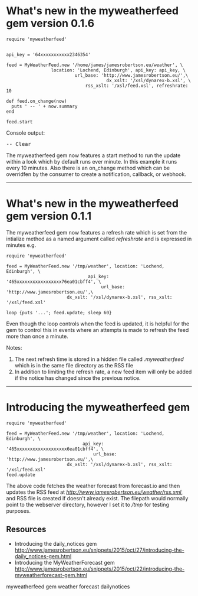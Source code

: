 # What's new in the myweatherfeed gem version 0.1.6

    require 'myweatherfeed'


    api_key = '64xxxxxxxxxxx2346354'

    feed = MyWeatherFeed.new '/home/james/jamesrobertson.eu/weather', \
                     location: 'Lochend, Edinburgh', api_key: api_key, \
                              url_base: 'http://www.jamesrobertson.eu/',\
                                          dx_xslt: '/xsl/dynarex-b.xsl', \
                                  rss_xslt: '/xsl/feed.xsl', refreshrate: 10

    def feed.on_change(now)
      puts ' -- ' + now.summary
    end

    feed.start

Console output:

<pre>
-- Clear
</pre>

The myweatherfeed gem now features a start method to run the update within a look which by default runs ever minute. In this example it runs every 10 minutes. Also there is an on_change method which can be overridfen by the consumer to create a notification, callback, or webhook.

-----------------------

# What's new in the myweatherfeed gem version 0.1.1

The myweatherfeed gem now features a refresh rate which is set from the intialize method as a named argument called *refreshrate* and is expressed in minutes e.g.

    require 'myweatherfeed'

    feed = MyWeatherFeed.new '/tmp/weather', location: 'Lochend, Edinburgh', \
                                   api_key: '465xxxxxxxxxxxxxxxxx76ea01cbff4', \
                                        url_base: 'http://www.jamesrobertson.eu/',\
                           dx_xslt: '/xsl/dynarex-b.xsl', rss_xslt: '/xsl/feed.xsl'

    loop {puts '...'; feed.update; sleep 60}

Even though the loop controls when the feed is updated, it is helpful for the gem to control this in events where an attempts is made to refresh the feed more than once a minute.

Notes:

1. The next refresh time is stored in a hidden file called *.myweatherfeed* which is in the same file directory as the RSS file
2. In addition to limiting the refresh rate, a new feed item will only be added if the notice has changed since the previous notice.

--------------------

# Introducing the myweatherfeed gem

    require 'myweatherfeed'

    feed = MyWeatherFeed.new '/tmp/weather', location: 'Lochend, Edinburgh', \
                                 api_key: '465xxxxxxxxxxxxxxxxxxx6ea01cbff4', \
                                     url_base: 'http://www.jamesrobertson.eu/',\
                           dx_xslt: '/xsl/dynarex-b.xsl', rss_xslt: '/xsl/feed.xsl'
    feed.update


The above code fetches the weather forecast from forecast.io and then updates the RSS feed at *http://www.jamesrobertson.eu/weather/rss.xml*, and RSS file is created if doesn't already exist. The filepath would normally point to the webserver directory, however I set it to */tmp* for testing purposes.

## Resources

* Introducing the daily_notices gem http://www.jamesrobertson.eu/snippets/2015/oct/27/introducing-the-daily_notices-gem.html
* Introducing the MyWeatherForecast gem http://www.jamesrobertson.eu/snippets/2015/oct/22/introducing-the-myweatherforecast-gem.html

myweatherfeed gem weather forecast dailynotices
